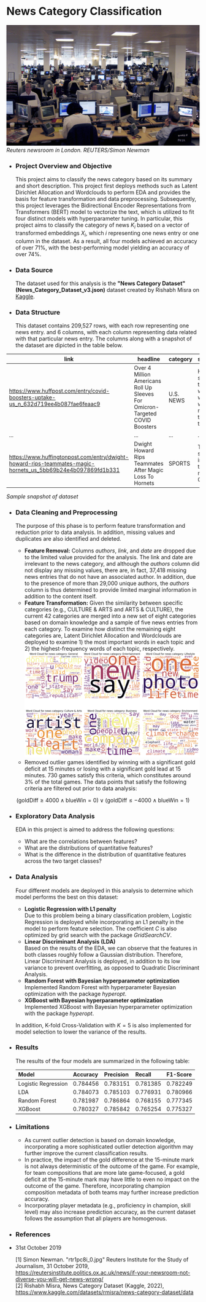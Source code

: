 # News Category Classification
![Newsroom](assets/newsroom.jpg)
*Reuters newsroom in London. REUTERS/Simon Newman*

- ### Project Overview and Objective
  This project aims to classify the news category based on its summary and short description. This project first deploys methods such as Latent Dirichlet Allocation and Wordclouds to perform EDA and provides the basis for feature transformation and data preprocessing. Subsequently, this project leverages the Bidirectional Encoder Representations from Transformers (BERT) model to vectorize the text, which is utilized to fit four distinct models with hyperparameter tuning. In particular, this project aims to classify the category of news $K_i$ based on a vector of transformed embeddings $X_i$, which $i$ representing one news entry or one column in the dataset. As a result, all four models achieved an accuracy of over 71%, with the best-performing model yielding an accuracy of over 74%. 
- ### Data Source
  The dataset used for this analysis is the **"News Category Dataset" (News_Category_Dataset_v3.json)** dataset created by Rishabh Misra on [Kaggle]([https://www.kaggle.com/datasets/rmisra/news-category-dataset/data]).

- ### Data Structure
  This dataset contains 209,527 rows, with each row representing one news entry. and 6 columns, with each column representing data related with that particular news entry. The columns along with a snapshot of the dataset are dipicted in the table below.

| link                                                                                               | headline                                                                                           | category   | short_description                                                                                                                            | authors                | date       |
|----------------------------------------------------------------------------------------------------|---------------------------------------------------------------------------------------------------|------------|------------------------------------------------------------------------------------------------------------------------------------------------|------------------------|------------|
| https://www.huffpost.com/entry/covid-boosters-uptake-us_n_632d719ee4b087fae6feaac9                | Over 4 Million Americans Roll Up Sleeves For Omicron-Targeted COVID Boosters                       | U.S. NEWS  | Health experts said it is too early to predict whether demand would match up with the 171 million doses of the new boosters the U.S. ordered | Carla K. Johnson, AP  | 2022-09-23 |
| ... | ...                               | ...     | ...                                                                                   | ...     | ... |
| https://www.huffingtonpost.com/entry/dwight-howard-rips-teammates-magic-hornets_us_5bb69b24e4b097869fd1b331 | Dwight Howard Rips Teammates After Magic Loss To Hornets               | SPORTS  | The five-time all-star center tore into his teammates Friday night after Orlando ... | N/A   | 2012-01-28 |


  *Sample snapshot of dataset*

- ### Data Cleaning and Preprocessing
  The purpose of this phase is to perform feature transformation and reduction prior to data analysis. In addition, missing values and duplicates are also identified and deleted.

  - **Feature Removal:** Columns $authors$, $link$, and $date$ are dropped due to the limited value provided for the analysis. The link and date are irrelevant to the news category, and although the $authors$ column did not display any missing values, there are, in fact, 37,418 missing news entries that do not have an associated author. In addition, due to the presence of more than 29,000 unique authors, the $authors$ column is thus determined to provide limited marginal information in addition to the content itself.
  - **Feature Transformation:** Given the similarity between specific categories (e.g., CULTURE & ARTS and ARTS & CULTURE), the current 42 categories are merged into a new set of eight categories based on domain knowledge and a sample of five news entries from each category. To examine how distinct the remaining eight categories are, Latent Dirichlet Allocation and Wordclouds are deployed to examine 1) the most important words in each topic and 2) the highest-frequency words of each topic, respectively.
    ![wordcloud sample](assets/wordcloud_sample.png)
  - Removed outlier games identified by winning with a significant gold deficit at 15 minutes or losing with a significant gold lead at 15 minutes. 730 games satisfy this criteria, which constitutes around 3% of the total games. The data points that satisfy the following criteria are filtered out prior to data analysis:
    
$$
\left( \text{goldDiff} \geq 4000 \land \text{blueWin} = 0 \right) \lor \left( \text{goldDiff} \leq -4000 \land \text{blueWin} = 1 \right)
$$

- ### Exploratory Data Analysis
  EDA in this project is aimed to address the following questions:

  - What are the correlations between features?
  - What are the distributions of quantitative features?
  - What is the difference in the distribution of quantitative features across the two target classes?

- ### Data Analysis
  Four different models are deployed in this analysis to determine which model performs the best on this dataset:
  - **Logistic Regression with L1 penalty** \
    Due to this problem being a binary classification problem, Logistic Regression is deployed while incorporating an L1 penalty in the model to perform feature selection. The coefficient $C$ is also optimized by grid search with the package *GridSearchCV*.
  - **Linear Discriminant Analysis (LDA)** \
    Based on the results of the EDA, we can observe that the features in both classes roughly follow a Gaussian distribution. Therefore, Linear Discriminant Analysis is deployed, in addition to its low variance to prevent overfitting, as opposed to Quadratic Discriminant Analysis.
  - **Random Forest with Bayesian hyperparameter optimization** \
    Implemented Random Forest with hyperparameter Bayesian optimization with the package *hyperopt*.
  - **XGBoost with Bayesian hyperparameter optimization** \
    Implemented XGBoost with Bayesian hyperparameter optimization with the package *hyperopt*.

  In addition, K-fold Cross-Validation with $K = 5$ is also implemented for model selection to lower the variance of the results.

- ### Results
  The results of the four models are summarized in the following table:

  |Model|Accuracy|Precision|Recall|F1-Score|
  |-----|--------|---------|------|--------|
  |Logistic Regression|0.784456|0.783151|0.781385|0.782249|
  |LDA|0.784073|0.785103|0.776931|0.780966|
  |Random Forest|0.781987|0.786864|0.768155|0.777345|
  |XGBoost|0.780327|0.785842|0.765254|0.775327|

- ### Limitations
  - As current outlier detection is based on domain knowledge, incorporating a more sophisticated outlier detection algorithm may further improve the current classification results.
  - In practice, the impact of the gold difference at the 15-minute mark is not always deterministic of the outcome of the game. For example, for team compositions that are more late game-focused, a gold deficit at the 15-minute mark may have little to even no impact on the outcome of the game. Therefore, incorporating champion composition metadata of both teams may further increase prediction accuracy.
  - Incorporating player metadata (e.g., proficiency in champion, skill level) may also increase prediction accuracy, as the current dataset follows the assumption that all players are homogenous. 

- ### References

- 31st October 2019

  [1] Simon Newman. "rtr1pc8i_0.jpg" Reuters Institute for the Study of Journalism, 31 October 2019, https://reutersinstitute.politics.ox.ac.uk/news/if-your-newsroom-not-diverse-you-will-get-news-wrong/ \
  [2] Rishabh Misra, News Category Dataset (Kaggle, 2022), https://www.kaggle.com/datasets/rmisra/news-category-dataset/data
